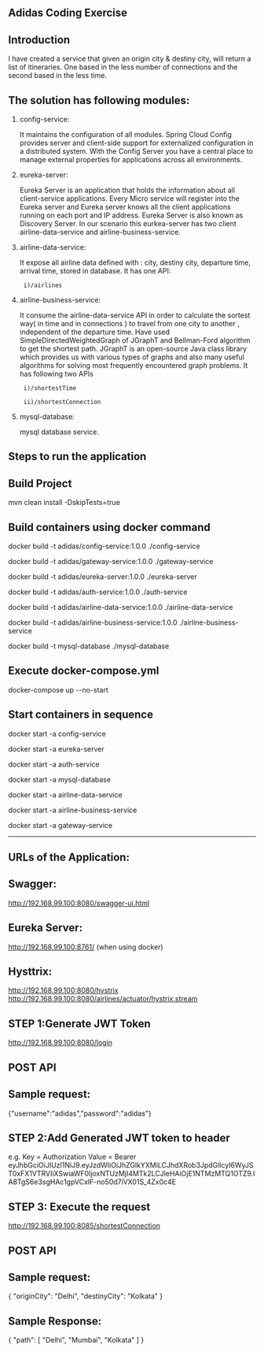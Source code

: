 Adidas Coding Exercise
----------------------

Introduction
------------

I have created a service that given an origin city & destiny city, will return a list of itineraries. One based in the less number of connections and the second based in the less time.

The solution has following modules:
-----------------------------------

1. config-service: 

	It maintains the configuration of all modules.
	Spring Cloud Config provides server and client-side support for externalized configuration in a distributed system. 
	With the Config Server you have a central place to manage external properties for applications across all environments.
	
2. eureka-server: 

	Eureka Server is an application that holds the information about all client-service applications. 
	Every Micro service will register into the Eureka server and Eureka server knows all the client applications running on each             port and IP address. 
	Eureka Server is also known as Discovery Server.
	In our scenario this eurkea-server has two client airline-data-service and airline-business-service.
	
3. airline-data-service: 

	It expose all airline data defined with : city, destiny city, departure time, arrival time, stored in database.
	It has one API:
	
		i)/airlines
		
4. airline-business-service: 

	It consume the airline-data-service API in order to calculate the sortest way( in time and in
	connections ) to travel from one city to another , independent of the departure time.
	Have used SimpleDirectedWeightedGraph of JGraphT and Bellman-Ford algorithm to get the shortest path.
	JGraphT is an open-source Java class library which provides us with various types of graphs and also many useful algorithms for         solving most frequently encountered graph problems.
	It has following two APIs
	
		i)/shortestTime
		
		ii)/shortestConnection
		
5. mysql-database: 

	mysql database service.
	

Steps to run the application
--------------------------------

Build Project
-------------
mvn clean install -DskipTests=true
 
Build containers using docker command
-------------------------------------

docker build -t adidas/config-service:1.0.0 ./config-service

docker build -t adidas/gateway-service:1.0.0 ./gateway-service

docker build -t adidas/eureka-server:1.0.0 ./eureka-server

docker build -t adidas/auth-service:1.0.0 ./auth-service

docker build -t adidas/airline-data-service:1.0.0 ./airline-data-service

docker build -t adidas/airline-business-service:1.0.0 ./airline-business-service

docker build -t mysql-database ./mysql-database


Execute docker-compose.yml
--------------------------
docker-compose up --no-start

Start containers in sequence
----------------------------

docker start -a config-service   

docker start -a eureka-server

docker start -a auth-service

docker start -a mysql-database

docker start -a airline-data-service

docker start -a airline-business-service

docker start -a gateway-service

_____________________________________________________________________________________________________



URLs of the Application:
------------------------
Swagger:
-------
http://192.168.99.100:8080/swagger-ui.html


Eureka Server:
--------------

http://192.168.99.100:8761/ (when using docker)


Hysttrix:
--------

http://192.168.99.100:8080/hystrix
http://192.168.99.100:8080/airlines/actuator/hystrix.stream


STEP 1:Generate JWT Token
------------------------

http://192.168.99.100:8080/login 


POST API
--------

Sample request:
---------------

{"username":"adidas","password":"adidas"}



STEP 2:Add Generated JWT token to header
---------------------------------------
 e.g. Key = Authorization
      Value = Bearer eyJhbGciOiJIUzI1NiJ9.eyJzdWIiOiJhZGlkYXMiLCJhdXRob3JpdGllcyI6WyJST0xFX1VTRVIiXSwiaWF0IjoxNTUzMjI4MTk2LCJleHAiOjE1NTMzMTQ1OTZ9.IA8TgS6e3sgHAc1gpVCxlF-no50d7iVX01S_4Zx0c4E
      
      
 
 STEP 3: Execute the request
 ---------------------------


http://192.168.99.100:8085/shortestConnection  

POST API
-------

Sample request:
---------------

{
    "originCity": "Delhi",
    "destinyCity": "Kolkata"
}


Sample Response:
---------------

{
    "path": [
        "Delhi",
        "Mumbai",
        "Kolkata"
    ]
}
